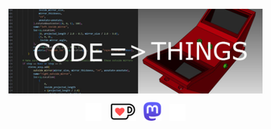 ![banner image](images/banner_image.jpeg)

<div align="center" dir="auto">
<a href="https://www.patreon.com/jmwright" target="_blank"><img alt="Patreon" src="https://github.com/jmwright/jmwright/blob/e351c737f7cdb7e944cdae7407a4d6a96de8255c/images/patreon-symbol-1-white-rgb.png" style="width:32px;"/></a>
&nbsp;&nbsp;
<a href="https://ko-fi.com/7bindustries" target="_blank"><img alt="Ko-fi" src="https://github.com/jmwright/jmwright/blob/e351c737f7cdb7e944cdae7407a4d6a96de8255c/images/kofi_logo_white_stroke.png" style="width:52px;"/></a>
&nbsp;&nbsp;
<a href="https://fosstodon.org/@jmwright" target="_blank"><img alt="Mastodon" src="https://github.com/jmwright/jmwright/blob/e351c737f7cdb7e944cdae7407a4d6a96de8255c/images/mastodon-logo-purple.svg" style="width:35px;"/></a>
&nbsp;&nbsp;
<a href="https://twitter.com/wrightjmf" target="_blank"><img alt="Twitter" src="https://github.com/jmwright/jmwright/blob/e351c737f7cdb7e944cdae7407a4d6a96de8255c/images/x-logo.svg" style="width:32px;"/></a>
</div>
